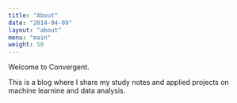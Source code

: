 ```yaml
---
title: "About"
date: "2014-04-09"
layout: "about"
menu: "main"
weight: 50
---
```


Welcome to Convergent. 

This is a blog where I share my study notes and applied projects on machine learnine and data analysis.


